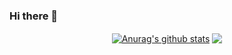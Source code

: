 ### Hi there 👋

<!--
**danilosoarespinheiro/danilosoarespinheiro** is a ✨ _special_ ✨ repository because its `README.md` (this file) appears on your GitHub profile.

Here are some ideas to get you started:

- 🔭 I’m currently working on ...
- 🌱 I’m currently learning ...
- 👯 I’m looking to collaborate on ...
- 🤔 I’m looking for help with ...
- 💬 Ask me about ...
- 📫 How to reach me: ...
- 😄 Pronouns: ...
- ⚡ Fun fact: ...
-->

<p align="center">
<a href="https://github.com/danilosoarespinheiro/github-readme-stats"><img align="center" src="https://github-readme-stats.vercel.app/api?username=danilosoarespinheiro&show_icons=true&include_all_commits=true&theme=buefy&hide_border=true" alt="Anurag's github stats" /></a> <a href="https://github.com/danilosoarespinheiro/github-readme-stats"><img align="center" src="https://github-readme-stats.vercel.app/api/top-langs/?username=danilosoarespinheiro&layout=compact&theme=buefy&hide_border=true" /></a> 
</p>
